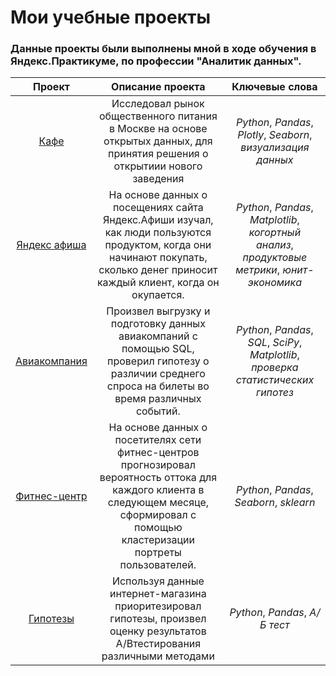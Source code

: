 # Мои учебные проекты
### Данные проекты были выполнены мной в ходе обучения в Яндекс.Практикуме, по профессии "Аналитик данных".

| Проект               | Описание проекта          | Ключевые слова                     | 
|:---------------------------:|:---------------------------:|:---------------------------:| 
| [Кафе](big_cities_music) | Исследовал рынок общественного питания в Москве на основе открытых данных, для принятия решения о открытиии нового заведения | *Python*, *Pandas*, *Plotly*, *Seaborn*, *визуализация данных* |
| [Яндекс афиша](big_cities_music) | На основе данных о посещениях сайта Яндекс.Афиши изучал, как люди пользуются продуктом, когда они начинают покупать, сколько денег приносит каждый клиент, когда он окупается. | *Python*, *Pandas*, *Matplotlib*, *когортный анализ*, *продуктовые метрики*, *юнит-экономика* | 
| [Авиакомпания](big_cities_music) | Произвел выгрузку и подготовку данных авиакомпаний с помощью SQL, проверил гипотезу о различии среднего спроса на билеты во время различных событий. | *Python*, *Pandas*, *SQL*, *SciPy*, *Matplotlib*, *проверка статистических гипотез* | 
| [Фитнес-центр](big_cities_music) | На основе данных о посетителях сети фитнес-центров прогнозировал вероятность оттока для каждого клиента в следующем месяце, сформировал с помощью кластеризации портреты пользователей. | *Python*, *Pandas*, *Seaborn*, *sklearn* | 
| [Гипотезы](big_cities_music) | Используя данные интернет-магазина приоритезировал гипотезы, произвел оценку результатов A/Bтестирования различными методами | *Python*, *Pandas*, *A/Б тест* | 
 
